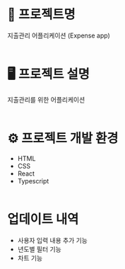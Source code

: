 # 📝 프로젝트명
지출관리 어플리케이션 (Expense app)
<br><br>

# 🖥️ 프로젝트 설명
지출관리를 위한 어플리케이션
<br><br>

# ⚙️ 프로젝트 개발 환경
* HTML
* CSS
* React
* Typescript
<br><br>

# 업데이트 내역
* 사용자 입력 내용 추가 기능
* 년도별 필터 기능
* 차트 기능